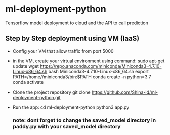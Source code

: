 # ml-deployment-python
Tensorflow model deployment to cloud and the API to call prediction

## Step by Step deployment using VM (IaaS)

- Config your VM that allow traffic from port 5000

- in the VM, create your virtual environment using command:
  sudo apt-get update
  wget https://repo.anaconda.com/miniconda/Miniconda3-4.7.10-Linux-x86_64.sh
  bash Miniconda3-4.7.10-Linux-x86_64.sh
  export PATH=/home/<your name here>/miniconda3/bin:$PATH
  conda create -n <your-virtual-environment-here> python=3.7
  conda activate <your-virtual-environment-here>
  
- Clone the project repository
  git clone https://github.com/Shina-id/ml-deployment-python.git
  
- Run the app:
  cd ml-deployment-python
  python3 app.py
  ### note: dont forget to change the saved_model directory in paddy.py with your saved_model directory
